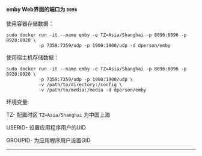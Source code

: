 ####  emby Web界面的端口为 `8096`

使用容器存储数据：

```  
sudo docker run -it --name emby -e TZ=Asia/Shanghai -p 8096:8096 -p 8920:8920 \
            -p 7359:7359/udp -p 1900:1900/udp -d dperson/emby
```

              
              
              
              
使用宿主机存储数据：
```
sudo docker run -it --name emby -e TZ=Asia/Shanghai -p 8096:8096 -p 8920:8920 \
            -p 7359:7359/udp -p 1900:1900/udp \
            -v /path/to/directory:/config \
            -v /path/to/media:/media -d dperson/emby
```





环境变量:

TZ- 配置时区 `TZ=Asia/Shanghai` 为中国上海

USERID- 设置应用程序用户的UID

GROUPID- 为应用程序用户设置GID          








---  
